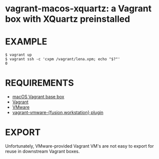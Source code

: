 # vagrant-macos-xquartz: a Vagrant box with XQuartz preinstalled

# EXAMPLE

```console
$ vagrant up
$ vagrant ssh -c 'cxpm /vagrant/lena.xpm; echo "$?"'
0
```

# REQUIREMENTS

* [macOS Vagrant base box](https://github.com/mcandre/packer-templates/tree/master/macos)
* [Vagrant](https://www.vagrantup.com)
* [VMware](https://www.vmware.com)
* [vagrant-vmware-{fusion,workstation} plugin](https://www.vagrantup.com/vmware/index.html)

# EXPORT

Unfortunately, VMware-provided Vagrant VM's are not easy to export for reuse in downstream Vagrant boxes.
